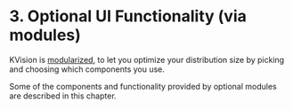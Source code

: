 # 3. Optional UI Functionality \(via modules\)

KVision is [modularized](../1.-getting-started-1/modules.md), to let you optimize your distribution size by picking and choosing which components you use.

Some of the components and functionality provided by optional modules are described in this chapter.

